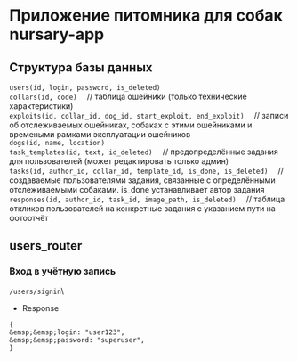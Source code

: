 # Приложение питомника для собак nursary-app

## Структура базы данных

`users(id, login, password, is_deleted)`\
`collars(id, code)` &emsp;// таблица ошейники (только технические характеристики)\
`exploits(id, collar_id, dog_id, start_exploit, end_exploit)` &emsp;// записи об отслеживаемых ошейниках, собаках с этими ошейниками и времеными рамками эксплуатации ошейников\
`dogs(id, name, location)`\
`task_templates(id, text, id_deleted)` &emsp;// предопределённые задания для пользователей (может редактировать только админ)\
`tasks(id, author_id, collar_id, template_id, is_done, is_deleted)` &emsp;// создаваемые пользователями задания, связанные с определёнными отслеживаемыми собаками. is_done устанавливает автор задания\
`responses(id, author_id, task_id, image_path, is_deleted)`  &emsp;// таблица откликов пользователей на конкретные задания с указанием пути на фотоотчёт

## users_router

### Вход в учётную запись
`/users/signin`\
* Response
```
{
&emsp;&emsp;login: "user123",
&emsp;&emsp;password: "superuser",
}
```

